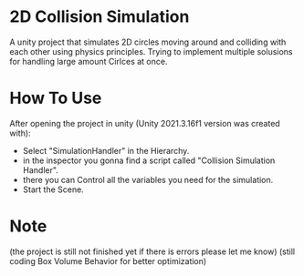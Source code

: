 # 2D Collision Simulation
A unity project that simulates 2D circles moving around and colliding with each other using physics principles.
Trying to implement multiple solusions for handling large amount Cirlces at once.

# How To Use
After opening the project in unity (Unity 2021.3.16f1 version was created with):
* Select "SimulationHandler" in the Hierarchy.
* in the inspector you gonna find a script called "Collision Simulation Handler".
* there you can Control all the variables you need for the simulation.
* Start the Scene.
# Note
(the project is still not finished yet if there is errors please let me know)
(still coding Box Volume Behavior for better optimization)
